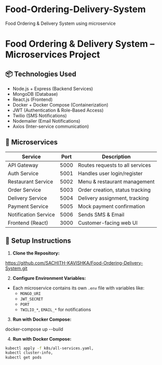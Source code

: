 # Food-Ordering-Delivery-System
Food Ordering &amp; Delivery System using microservice

# Food Ordering & Delivery System – Microservices Project

## 📦 Technologies Used
- Node.js + Express (Backend Services)
- MongoDB (Database)
- React.js (Frontend)
- Docker + Docker Compose (Containerization)
- JWT (Authentication & Role-Based Access)
- Twilio (SMS Notifications)
- Nodemailer (Email Notifications)
- Axios (Inter-service communication)

## 🧱 Microservices
| Service             | Port   | Description                          |
|---------------------|--------|--------------------------------------|
| API Gateway         | 5000   | Routes requests to all services      |
| Auth Service        | 5001   | Handles user login/register          |
| Restaurant Service  | 5002   | Menu & restaurant management         |
| Order Service       | 5003   | Order creation, status tracking      |
| Delivery Service    | 5004   | Delivery assignment, tracking        |
| Payment Service     | 5005   | Mock payment confirmation            |
| Notification Service| 5006   | Sends SMS & Email                    |
| Frontend (React)    | 3000   | Customer-facing web UI               |

## 🚀 Setup Instructions

1. **Clone the Repository:**

https://github.com/SACHITH-KAVISHKA/Food-Ordering-Delivery-System.git

2. **Configure Environment Variables:**
- Each microservice contains its own `.env` file with variables like:
  - `MONGO_URI`
  - `JWT_SECRET`
  - `PORT`
  - `TWILIO_*`, `EMAIL_*` for notifications

3. **Run with Docker Compose:**

  docker-compose up --build


4. **Run with Docker Compose:**
```bash
kubectl apply -f k8s/all-services.yaml,
kubectl cluster-info,
kubectl get pods






